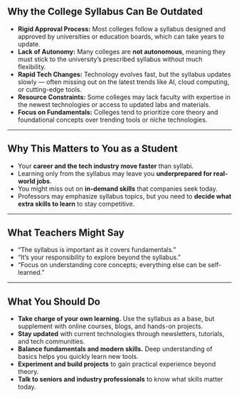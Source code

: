 
## Why the College Syllabus Can Be Outdated

* **Rigid Approval Process:** Most colleges follow a syllabus designed and approved by universities or education boards, which can take years to update.
* **Lack of Autonomy:** Many colleges are **not autonomous**, meaning they must stick to the university’s prescribed syllabus without much flexibility.
* **Rapid Tech Changes:** Technology evolves fast, but the syllabus updates slowly — often missing out on the latest trends like AI, cloud computing, or cutting-edge tools.
* **Resource Constraints:** Some colleges may lack faculty with expertise in the newest technologies or access to updated labs and materials.
* **Focus on Fundamentals:** Colleges tend to prioritize core theory and foundational concepts over trending tools or niche technologies.

---

## Why This Matters to You as a Student

* Your **career and the tech industry move faster** than syllabi.
* Learning only from the syllabus may leave you **underprepared for real-world jobs**.
* You might miss out on **in-demand skills** that companies seek today.
* Professors may emphasize syllabus topics, but you need to **decide what extra skills to learn** to stay competitive.

---

## What Teachers Might Say

* “The syllabus is important as it covers fundamentals.”
* “It’s your responsibility to explore beyond the syllabus.”
* “Focus on understanding core concepts; everything else can be self-learned.”

---

## What You Should Do

* **Take charge of your own learning.** Use the syllabus as a base, but supplement with online courses, blogs, and hands-on projects.
* **Stay updated** with current technologies through newsletters, tutorials, and tech communities.
* **Balance fundamentals and modern skills.** Deep understanding of basics helps you quickly learn new tools.
* **Experiment and build projects** to gain practical experience beyond theory.
* **Talk to seniors and industry professionals** to know what skills matter today.

